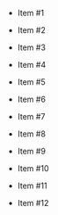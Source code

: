 - Item #1
  
- Item #2
  
- Item #3
  
- Item #4
  
- Item #5
  
- Item #6
  
- Item #7
  
- Item #8
  
- Item #9
  
- Item #10
  
- Item #11

- Item #12
  

  
